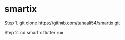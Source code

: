 # smartix

Step 1.
git clone https://github.com/tahaali54/smartix.git

Step 2.
cd smartix
flutter run
